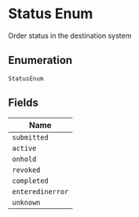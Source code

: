 
# Status Enum

Order status in the destination system

## Enumeration

`StatusEnum`

## Fields

| Name |
|  --- |
| `submitted` |
| `active` |
| `onhold` |
| `revoked` |
| `completed` |
| `enteredinerror` |
| `unknown` |

